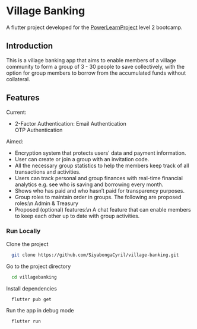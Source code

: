
# Village Banking

A flutter project developed for the [PowerLearnProject](https://powerlearnproject.org/) level 2 bootcamp. 




## Introduction
This is a village banking app that aims to enable members of a village community to form a group of 3 - 30 people to save collectively, with the option for group members to borrow from the accumulated funds without collateral.


## Features
Current:
- 2-Factor Authentication:
Email Authentication\
OTP Authentication

Aimed:
- Encryption system that protects users' data and payment information.
- User can create or join a group with an invitation code.
- All the necessary group statistics to help the members keep track of all transactions and activities.
- Users can track personal and group finances with real-time financial analytics e.g. see who is saving and borrowing every month.
- Shows who has paid and who hasn’t paid for transparency purposes.
- Group roles to maintain order in groups. The following are proposed roles:\n
Admin & Treasury
- Proposed (optional) features:\n
A chat feature that can enable members to keep each other up to date with group activities.




### Run Locally

Clone the project

```bash
  git clone https://github.com/SiyabongaCyril/village-banking.git
```

Go to the project directory

```bash
  cd villagebanking
```

Install dependencies

```bash
  flutter pub get
```

Run the app in debug mode

```bash
  flutter run
```




